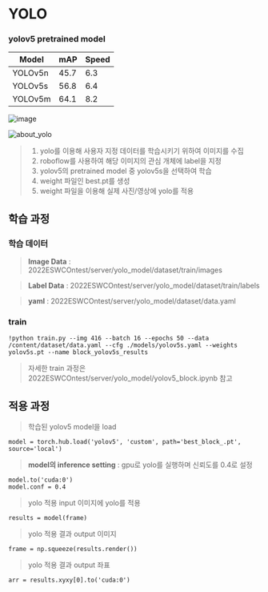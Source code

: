 # YOLO

### yolov5 pretrained model
| Model | mAP | Speed |
| ---- | ----- |------|
| YOLOv5n |	45.7 | 6.3 |
| YOLOv5s	| 56.8 | 6.4 |
| YOLOv5m |	64.1 | 8.2 |

![image](https://user-images.githubusercontent.com/109569066/193399694-a1de8d2d-315f-42ba-895c-24337ab54c42.png)


![about_yolo](https://user-images.githubusercontent.com/109569066/193397458-1f8abb3f-f0fb-46fe-9a6a-b89f1622de3f.png)

>1. yolo를 이용해 사용자 지정 데이터를 학습시키기 위하여 이미지를 수집
>2. roboflow를 사용하여 해당 이미지의 관심 개체에 label을 지정
>3. yolov5의 pretrained model 중 yolov5s을 선택하여 학습
>4. weight 파일인 best.pt를 생성
>5. weight 파일을 이용해 실제 사진/영상에 yolo를 적용

## 학습 과정

### 학습 데이터
> **Image Data** : 2022ESWCOntest/server/yolo_model/dataset/train/images

> **Label Data** : 2022ESWCOntest/server/yolo_model/dataset/train/labels

> **yaml** : 2022ESWCOntest/server/yolo_model/dataset/data.yaml

### train
```
!python train.py --img 416 --batch 16 --epochs 50 --data /content/dataset/data.yaml --cfg ./models/yolov5s.yaml --weights yolov5s.pt --name block_yolov5s_results
```
> 자세한 train 과정은 2022ESWCOntest/server/yolo_model/yolov5_block.ipynb 참고

## 적용 과정
>학습된 yolov5 model을 load
```
model = torch.hub.load('yolov5', 'custom', path='best_block_.pt', source='local')
```
>**model의 inference setting** : gpu로 yolo를 실행하며 신뢰도를 0.4로 설정
```
model.to('cuda:0')
model.conf = 0.4
```
>yolo 적용
input 이미지에 yolo를 적용
```
results = model(frame)
```
>yolo 적용 결과 output 이미지
```
frame = np.squeeze(results.render())
```
>yolo 적용 결과 output 좌표
```
arr = results.xyxy[0].to('cuda:0')
```
